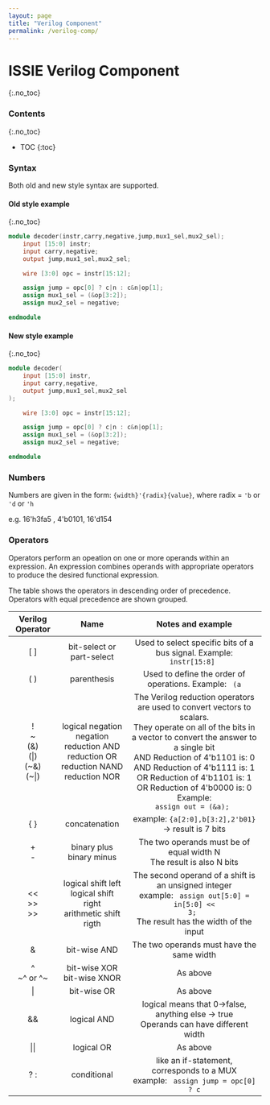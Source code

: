 ```yaml
---
layout: page
title: "Verilog Component"
permalink: /verilog-comp/
---
```



# ISSIE Verilog Component
{:.no_toc}

### Contents
{:.no_toc}

- TOC
{:toc}

### Syntax

Both old and new style syntax are supported.

#### Old style example
{:.no_toc}

```verilog
module decoder(instr,carry,negative,jump,mux1_sel,mux2_sel);
    input [15:0] instr;
    input carry,negative;
    output jump,mux1_sel,mux2_sel;

    wire [3:0] opc = instr[15:12];

    assign jump = opc[0] ? c|n : c&n|op[1]; 
    assign mux1_sel = (&op[3:2]);
    assign mux2_sel = negative;

endmodule
```

#### New style example
{:.no_toc}

```verilog
module decoder(
    input [15:0] instr,
    input carry,negative,
    output jump,mux1_sel,mux2_sel
);

    wire [3:0] opc = instr[15:12];

    assign jump = opc[0] ? c|n : c&n|op[1]; 
    assign mux1_sel = (&op[3:2]);
    assign mux2_sel = negative;

endmodule
```

### Numbers

Numbers are given in the form: ``{width}'{radix}{value}``, where radix = `'b` or `'d` or `'h`

e.g. 16'h3fa5 , 4'b0101, 16'd154

### Operators

Operators perform an opeation on one or more operands within an expression. An expression combines operands with appropriate operators to produce the desired functional expression.

The table shows the operators in descending order of precedence. Operators with equal precedence are shown grouped.


| Verilog Operator      | Name  | Notes and example     |
| :----:      |    :----:   |    :----:     |
| [ ]      | 	bit-select or part-select       | Used to select specific bits of a bus signal. Example: <code> instr[15:8] </code>  |
| ( )   | parenthesis     | Used to define the order of operations. Example: <code>  (a|b)&c  </code>   |
| ! <br> ~ <br> (&) <br> (\|) <br> (~&) <br> (~\|) | logical negation <br>negation<br>reduction AND <br>reduction OR <br>reduction NAND <br>reduction NOR  | The Verilog reduction operators are used to convert vectors to scalars. <br> They operate on all of the bits in a vector to convert the answer to a single bit <br> AND Reduction of 4'b1101 is: 0 <br> AND Reduction of 4'b1111 is: 1 <br> OR Reduction of 4'b1101 is: 1 <br> OR Reduction of 4'b0000 is: 0 <br> Example: <code> assign out = (&a); </code>|
| { }  | concatenation  | example: <code>{a[2:0],b[3:2],2'b01}</code> -> result is 7 bits  |
| + <br> - | binary plus <br> binary minus  |  The two operands must be of equal width N <br> The result is also N bits    |
| << <br> >> <br> >>  |  logical shift left <br> logical shift right <br> arithmetic shift rigth | The second operand of a shift is an unsigned integer <br> example: <code> assign out[5:0] = in[5:0] << 3; </code> <br> The result has the width of the input    |
| &  | bit-wise AND  | The two operands must have the same width |
| ^ <br> ~^ or ^~  | bit-wise XOR <br> bit-wise XNOR  | As above |
| \|  | bit-wise OR  | As above |
| &&  |  logical AND | logical means that 0->false, anything else -> true <br> Operands can have different width |
| \|\|  | logical OR  | As above    | 
| ? :  | conditional  |  like an if-statement, corresponds to a MUX <br> example: <code> assign jump = opc[0] ? c|n : c&n|op[1]; </code> | 

<br><br><br>
